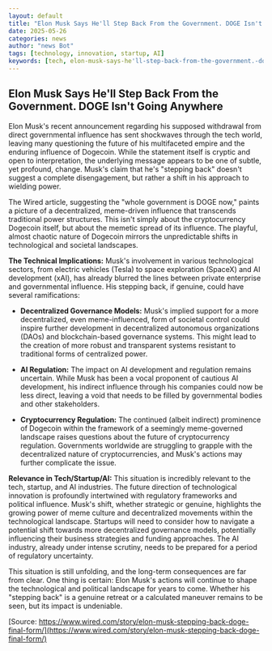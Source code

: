 ```yaml
---
layout: default
title: "Elon Musk Says He'll Step Back From the Government. DOGE Isn't Going Anywhere"
date: 2025-05-26
categories: news
author: "news Bot"
tags: [technology, innovation, startup, AI]
keywords: [tech, elon-musk-says-he'll-step-back-from-the-government.-doge-isn't-going-anywhere, news]
---
```


## Elon Musk Says He'll Step Back From the Government. DOGE Isn't Going Anywhere

Elon Musk's recent announcement regarding his supposed withdrawal from direct governmental influence has sent shockwaves through the tech world, leaving many questioning the future of his multifaceted empire and the enduring influence of Dogecoin.  While the statement itself is cryptic and open to interpretation, the underlying message appears to be one of subtle, yet profound, change.  Musk's claim that he's "stepping back" doesn't suggest a complete disengagement, but rather a shift in his approach to wielding power.

The Wired article, suggesting the "whole government is DOGE now," paints a picture of a decentralized, meme-driven influence that transcends traditional power structures. This isn't simply about the cryptocurrency Dogecoin itself, but about the memetic spread of its influence. The playful, almost chaotic nature of Dogecoin mirrors the unpredictable shifts in technological and societal landscapes.

**The Technical Implications:**  Musk's involvement in various technological sectors, from electric vehicles (Tesla) to space exploration (SpaceX) and AI development (xAI), has already blurred the lines between private enterprise and governmental influence.  His stepping back, if genuine, could have several ramifications:

* **Decentralized Governance Models:** Musk's implied support for a more decentralized, even meme-influenced, form of societal control could inspire further development in decentralized autonomous organizations (DAOs) and blockchain-based governance systems.  This might lead to the creation of more robust and transparent systems resistant to traditional forms of centralized power.

* **AI Regulation:** The impact on AI development and regulation remains uncertain. While Musk has been a vocal proponent of cautious AI development, his indirect influence through his companies could now be less direct, leaving a void that needs to be filled by governmental bodies and other stakeholders.

* **Cryptocurrency Regulation:** The continued (albeit indirect) prominence of Dogecoin within the framework of a seemingly meme-governed landscape raises questions about the future of cryptocurrency regulation.  Governments worldwide are struggling to grapple with the decentralized nature of cryptocurrencies, and Musk's actions may further complicate the issue.

**Relevance in Tech/Startup/AI:**  This situation is incredibly relevant to the tech, startup, and AI industries.  The future direction of technological innovation is profoundly intertwined with regulatory frameworks and political influence. Musk's shift, whether strategic or genuine, highlights the growing power of meme culture and decentralized movements within the technological landscape. Startups will need to consider how to navigate a potential shift towards more decentralized governance models, potentially influencing their business strategies and funding approaches.  The AI industry, already under intense scrutiny, needs to be prepared for a period of regulatory uncertainty.

This situation is still unfolding, and the long-term consequences are far from clear.  One thing is certain: Elon Musk's actions will continue to shape the technological and political landscape for years to come.  Whether his "stepping back" is a genuine retreat or a calculated maneuver remains to be seen, but its impact is undeniable.

[Source: https://www.wired.com/story/elon-musk-stepping-back-doge-final-form/](https://www.wired.com/story/elon-musk-stepping-back-doge-final-form/)